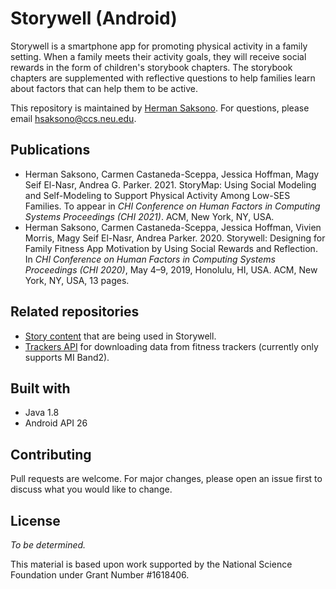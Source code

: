 # Storywell (Android)
Storywell is a smartphone app for promoting physical activity in a family setting. When a family meets their activity goals, they will receive social rewards in the form of children's storybook chapters. The storybook chapters are supplemented with reflective questions to help families learn about factors that can help them to be active.

This repository is maintained by [Herman Saksono](https://github.com/hermansaksono). For questions, please email hsaksono@ccs.neu.edu.

## Publications
* Herman Saksono, Carmen Castaneda-Sceppa, Jessica Hoffman, Magy Seif El-Nasr, Andrea G. Parker. 2021. StoryMap: Using Social Modeling and Self-Modeling to Support Physical Activity Among Low-SES Families. To appear in _CHI Conference on Human Factors in Computing Systems Proceedings (CHI 2021)_. ACM, New York, NY, USA.
* Herman Saksono, Carmen Castaneda-Sceppa, Jessica Hoffman, Vivien Morris, Magy Seif El-Nasr, Andrea Parker. 2020. Storywell: Designing for Family Fitness App Motivation by Using Social Rewards and Reflection. In _CHI Conference on Human Factors in Computing Systems Proceedings (CHI 2020)_, May 4–9, 2019, Honolulu, HI, USA. ACM, New York, NY, USA, 13 pages.

## Related repositories
* [Story content](https://github.com/WellnessLab/storywell_content) that are being used in Storywell.
* [Trackers API](https://github.com/WellnessLab/trackers_api) for downloading data from fitness trackers (currently only supports MI Band2).

## Built with
* Java 1.8
* Android API 26

## Contributing
Pull requests are welcome. For major changes, please open an issue first to discuss what you would like to change.

## License
*To be determined.*

This material is based upon work supported by the National Science Foundation under Grant Number #1618406. 

